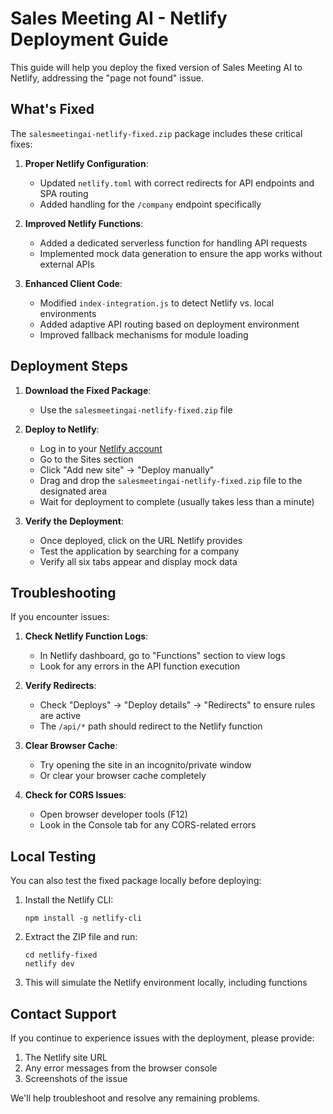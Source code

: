 # Sales Meeting AI - Netlify Deployment Guide

This guide will help you deploy the fixed version of Sales Meeting AI to Netlify, addressing the "page not found" issue.

## What's Fixed

The `salesmeetingai-netlify-fixed.zip` package includes these critical fixes:

1. **Proper Netlify Configuration**: 
   - Updated `netlify.toml` with correct redirects for API endpoints and SPA routing
   - Added handling for the `/company` endpoint specifically

2. **Improved Netlify Functions**:
   - Added a dedicated serverless function for handling API requests
   - Implemented mock data generation to ensure the app works without external APIs

3. **Enhanced Client Code**:
   - Modified `index-integration.js` to detect Netlify vs. local environments
   - Added adaptive API routing based on deployment environment
   - Improved fallback mechanisms for module loading

## Deployment Steps

1. **Download the Fixed Package**:
   - Use the `salesmeetingai-netlify-fixed.zip` file

2. **Deploy to Netlify**:
   - Log in to your [Netlify account](https://app.netlify.com/)
   - Go to the Sites section
   - Click "Add new site" → "Deploy manually"
   - Drag and drop the `salesmeetingai-netlify-fixed.zip` file to the designated area
   - Wait for deployment to complete (usually takes less than a minute)

3. **Verify the Deployment**:
   - Once deployed, click on the URL Netlify provides
   - Test the application by searching for a company
   - Verify all six tabs appear and display mock data

## Troubleshooting

If you encounter issues:

1. **Check Netlify Function Logs**:
   - In Netlify dashboard, go to "Functions" section to view logs
   - Look for any errors in the API function execution

2. **Verify Redirects**:
   - Check "Deploys" → "Deploy details" → "Redirects" to ensure rules are active
   - The `/api/*` path should redirect to the Netlify function

3. **Clear Browser Cache**:
   - Try opening the site in an incognito/private window
   - Or clear your browser cache completely

4. **Check for CORS Issues**:
   - Open browser developer tools (F12)
   - Look in the Console tab for any CORS-related errors

## Local Testing

You can also test the fixed package locally before deploying:

1. Install the Netlify CLI:
   ```
   npm install -g netlify-cli
   ```

2. Extract the ZIP file and run:
   ```
   cd netlify-fixed
   netlify dev
   ```

3. This will simulate the Netlify environment locally, including functions

## Contact Support

If you continue to experience issues with the deployment, please provide:

1. The Netlify site URL
2. Any error messages from the browser console
3. Screenshots of the issue

We'll help troubleshoot and resolve any remaining problems. 